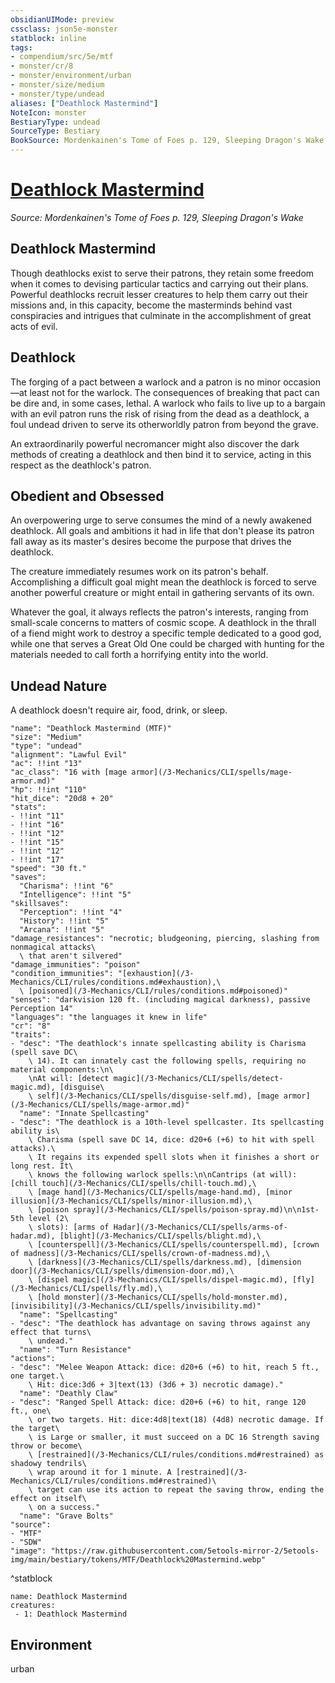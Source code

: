 ```yaml
---
obsidianUIMode: preview
cssclass: json5e-monster
statblock: inline
tags:
- compendium/src/5e/mtf
- monster/cr/8
- monster/environment/urban
- monster/size/medium
- monster/type/undead
aliases: ["Deathlock Mastermind"]
NoteIcon: monster
BestiaryType: undead
SourceType: Bestiary
BookSource: Mordenkainen's Tome of Foes p. 129, Sleeping Dragon's Wake
---
```

# [Deathlock Mastermind](3-Mechanics\CLI\bestiary\undead/deathlock-mastermind-mtf.md)
*Source: Mordenkainen's Tome of Foes p. 129, Sleeping Dragon's Wake*  

## Deathlock Mastermind

Though deathlocks exist to serve their patrons, they retain some freedom when it comes to devising particular tactics and carrying out their plans. Powerful deathlocks recruit lesser creatures to help them carry out their missions and, in this capacity, become the masterminds behind vast conspiracies and intrigues that culminate in the accomplishment of great acts of evil.

## Deathlock

The forging of a pact between a warlock and a patron is no minor occasion—at least not for the warlock. The consequences of breaking that pact can be dire and, in some cases, lethal. A warlock who fails to live up to a bargain with an evil patron runs the risk of rising from the dead as a deathlock, a foul undead driven to serve its otherworldly patron from beyond the grave.

An extraordinarily powerful necromancer might also discover the dark methods of creating a deathlock and then bind it to service, acting in this respect as the deathlock's patron.

## Obedient and Obsessed

An overpowering urge to serve consumes the mind of a newly awakened deathlock. All goals and ambitions it had in life that don't please its patron fall away as its master's desires become the purpose that drives the deathlock.

The creature immediately resumes work on its patron's behalf. Accomplishing a difficult goal might mean the deathlock is forced to serve another powerful creature or might entail in gathering servants of its own.

Whatever the goal, it always reflects the patron's interests, ranging from small-scale concerns to matters of cosmic scope. A deathlock in the thrall of a fiend might work to destroy a specific temple dedicated to a good god, while one that serves a Great Old One could be charged with hunting for the materials needed to call forth a horrifying entity into the world.

## Undead Nature

A deathlock doesn't require air, food, drink, or sleep.

```statblock
"name": "Deathlock Mastermind (MTF)"
"size": "Medium"
"type": "undead"
"alignment": "Lawful Evil"
"ac": !!int "13"
"ac_class": "16 with [mage armor](/3-Mechanics/CLI/spells/mage-armor.md)"
"hp": !!int "110"
"hit_dice": "20d8 + 20"
"stats":
- !!int "11"
- !!int "16"
- !!int "12"
- !!int "15"
- !!int "12"
- !!int "17"
"speed": "30 ft."
"saves":
  "Charisma": !!int "6"
  "Intelligence": !!int "5"
"skillsaves":
  "Perception": !!int "4"
  "History": !!int "5"
  "Arcana": !!int "5"
"damage_resistances": "necrotic; bludgeoning, piercing, slashing from nonmagical attacks\
  \ that aren't silvered"
"damage_immunities": "poison"
"condition_immunities": "[exhaustion](/3-Mechanics/CLI/rules/conditions.md#exhaustion),\
  \ [poisoned](/3-Mechanics/CLI/rules/conditions.md#poisoned)"
"senses": "darkvision 120 ft. (including magical darkness), passive Perception 14"
"languages": "the languages it knew in life"
"cr": "8"
"traits":
- "desc": "The deathlock's innate spellcasting ability is Charisma (spell save DC\
    \ 14). It can innately cast the following spells, requiring no material components:\n\
    \nAt will: [detect magic](/3-Mechanics/CLI/spells/detect-magic.md), [disguise\
    \ self](/3-Mechanics/CLI/spells/disguise-self.md), [mage armor](/3-Mechanics/CLI/spells/mage-armor.md)"
  "name": "Innate Spellcasting"
- "desc": "The deathlock is a 10th-level spellcaster. Its spellcasting ability is\
    \ Charisma (spell save DC 14, dice: d20+6 (+6) to hit with spell attacks).\
    \ It regains its expended spell slots when it finishes a short or long rest. It\
    \ knows the following warlock spells:\n\nCantrips (at will): [chill touch](/3-Mechanics/CLI/spells/chill-touch.md),\
    \ [mage hand](/3-Mechanics/CLI/spells/mage-hand.md), [minor illusion](/3-Mechanics/CLI/spells/minor-illusion.md),\
    \ [poison spray](/3-Mechanics/CLI/spells/poison-spray.md)\n\n1st-5th level (2\
    \ slots): [arms of Hadar](/3-Mechanics/CLI/spells/arms-of-hadar.md), [blight](/3-Mechanics/CLI/spells/blight.md),\
    \ [counterspell](/3-Mechanics/CLI/spells/counterspell.md), [crown of madness](/3-Mechanics/CLI/spells/crown-of-madness.md),\
    \ [darkness](/3-Mechanics/CLI/spells/darkness.md), [dimension door](/3-Mechanics/CLI/spells/dimension-door.md),\
    \ [dispel magic](/3-Mechanics/CLI/spells/dispel-magic.md), [fly](/3-Mechanics/CLI/spells/fly.md),\
    \ [hold monster](/3-Mechanics/CLI/spells/hold-monster.md), [invisibility](/3-Mechanics/CLI/spells/invisibility.md)"
  "name": "Spellcasting"
- "desc": "The deathlock has advantage on saving throws against any effect that turns\
    \ undead."
  "name": "Turn Resistance"
"actions":
- "desc": "Melee Weapon Attack: dice: d20+6 (+6) to hit, reach 5 ft., one target.\
    \ Hit: dice:3d6 + 3|text(13) (3d6 + 3) necrotic damage)."
  "name": "Deathly Claw"
- "desc": "Ranged Spell Attack: dice: d20+6 (+6) to hit, range 120 ft., one\
    \ or two targets. Hit: dice:4d8|text(18) (4d8) necrotic damage. If the target\
    \ is Large or smaller, it must succeed on a DC 16 Strength saving throw or become\
    \ [restrained](/3-Mechanics/CLI/rules/conditions.md#restrained) as shadowy tendrils\
    \ wrap around it for 1 minute. A [restrained](/3-Mechanics/CLI/rules/conditions.md#restrained)\
    \ target can use its action to repeat the saving throw, ending the effect on itself\
    \ on a success."
  "name": "Grave Bolts"
"source":
- "MTF"
- "SDW"
"image": "https://raw.githubusercontent.com/5etools-mirror-2/5etools-img/main/bestiary/tokens/MTF/Deathlock%20Mastermind.webp"
```
^statblock

```encounter-table
name: Deathlock Mastermind
creatures:
 - 1: Deathlock Mastermind
```

## Environment

urban